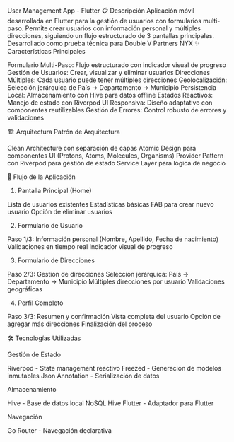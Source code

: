 User Management App - Flutter
📋 Descripción
Aplicación móvil desarrollada en Flutter para la gestión de usuarios con formularios multi-paso. Permite crear usuarios con información personal y múltiples direcciones, siguiendo un flujo estructurado de 3 pantallas principales.
Desarrollado como prueba técnica para Double V Partners NYX
✨ Características Principales

Formulario Multi-Paso: Flujo estructurado con indicador visual de progreso
Gestión de Usuarios: Crear, visualizar y eliminar usuarios
Direcciones Múltiples: Cada usuario puede tener múltiples direcciones
Geolocalización: Selección jerárquica de País → Departamento → Municipio
Persistencia Local: Almacenamiento con Hive para datos offline
Estados Reactivos: Manejo de estado con Riverpod
UI Responsiva: Diseño adaptativo con componentes reutilizables
Gestión de Errores: Control robusto de errores y validaciones

🏗️ Arquitectura
Patrón de Arquitectura

Clean Architecture con separación de capas
Atomic Design para componentes UI (Protons, Atoms, Molecules, Organisms)
Provider Pattern con Riverpod para gestión de estado
Service Layer para lógica de negocio

🔄 Flujo de la Aplicación
1. Pantalla Principal (Home)

Lista de usuarios existentes
Estadísticas básicas
FAB para crear nuevo usuario
Opción de eliminar usuarios

2. Formulario de Usuario

Paso 1/3: Información personal (Nombre, Apellido, Fecha de nacimiento)
Validaciones en tiempo real
Indicador visual de progreso

3. Formulario de Direcciones

Paso 2/3: Gestión de direcciones
Selección jerárquica: País → Departamento → Municipio
Múltiples direcciones por usuario
Validaciones geográficas

4. Perfil Completo

Paso 3/3: Resumen y confirmación
Vista completa del usuario
Opción de agregar más direcciones
Finalización del proceso

🛠️ Tecnologías Utilizadas

Gestión de Estado

Riverpod - State management reactivo
Freezed - Generación de modelos inmutables
Json Annotation - Serialización de datos

Almacenamiento

Hive - Base de datos local NoSQL
Hive Flutter - Adaptador para Flutter

Navegación

Go Router - Navegación declarativa
